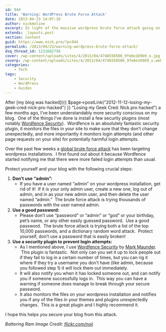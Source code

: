 ```yaml
---
id: 944
title: 'Warning: WordPress Brute Force Attack'
date: 2013-04-23 14:07:18
author: nickmoline
excerpt: In light of the massive wordpress brute force attack going on, here is some advice to lock down your blog from being attacked.
extends: _layouts.post
section: content
guid: https://www.nick.pro/?p=944
permalink: /2013/04/23/warning-wordpress-brute-force-attack/
dsq_thread_id: 1231682758
cover: /wp-content/uploads/sites/4/2013/04/4746558506_9fe6e169b9_o.jpg
coverp: /wp-content/uploads/sites/4/2013/04/4746558506_9fe6e169b9_o.webp
categories:
    - Tech
tags:
    - Security
    - WordPress
    - Guides
---
```

After [my blog was hacked]({{ $page->postLink("2012-11-12-losing-my-geek-cred-nick-pro-hacked") }} "Losing my Geek Cred: Nick.pro hacked") a few months ago, I&#8217;ve been understandably more security conscious on my blog.  One of the things I&#8217;ve done is install a few security plugins (most notably <a title="Wordfence Security - WordPress Plugins" href="http://wordpress.org/extend/plugins/wordfence/" target="_blank">Wordfence Security</a>).  Wordfence is an absolutely fantastic security plugin, it monitors the files in your site to make sure that they don&#8217;t change unexpectedly, and more importantly it monitors login attempts (and other page requests on your site) for potentially harmful login attempts.

<!--more-->

Over the past few weeks a <a title="Global WordPress Brute Force Hacks" href="http://www.wordfence.com/forums/topic/global-brute-force-hacks/" target="_blank" class="broken_link">global brute force attack</a> has been targeting wordpress installations.  I first found out about it because Wordfence started notifying me that there were more failed login attempts than usual.

Protect yourself and your blog with the following crucial steps:

1. **Don&#8217;t use &#8220;admin&#8221;:**
    * If you have a user named &#8220;admin&#8221; on your wordpress installation, get rid of it!  If it is your only admin user, create a new one, log out of admin, and in as your new admin user, and then delete the user named &#8220;admin.&#8221;  The brute force attack is trying thousands of passwords with the user named admin.
2. **Use a good password:** 
    * Please don&#8217;t use &#8220;password&#8221; or &#8220;admin&#8221; or &#8220;god&#8221; or your birthday, pet&#8217;s name, or any other easily guessed password.  Use a good password.  The brute force attack is trying both a list of the top 10,000 passwords, and a dictionary random word attack.  Protect yourself, don&#8217;t use a password that is easily broken!
3. **Use a security plugin to prevent login attempts:** 
    * As I mentioned above, I use <a title="Wordfence Security" href="http://wordpress.org/extend/plugins/wordfence/" target="_blank">Wordfence Security</a> by <a title="Mark Maunder" href="http://www.wordfence.com/contact/" target="_blank">Mark Maunder</a>.  This plugin is fantastic.  Not only can you set it up to lock people out if they fail to log in a certain number of times, but you can rig it where if they try a username you don&#8217;t have (like admin, because you followed step 1) it will lock them out immediately.
    * It will also notify you when it has locked someone out, and can notify you if someone successfully logs in.  This way you can have a warning if someone does manage to break through your secure password.
    * It also monitors the files on your wordpress installation and notifies you if any of the files in your themes and plugins unexpectedly changes.  This is a great plugin and I highly recommend it.

I hope this helps you secure your blog from this attack.

_Battering Ram Image Credit: <a title="Battering Ram Image Credit" href="http://www.flickr.com/photos/noii/4746558506/" target="_blank">flickr.com/noii</a>_

